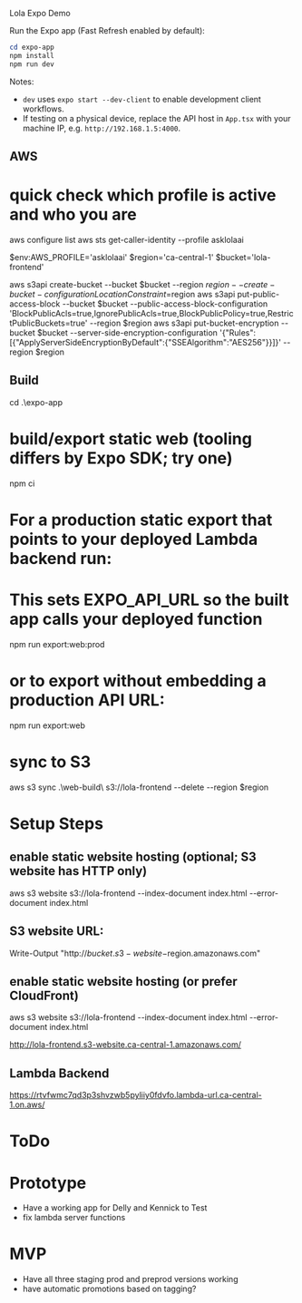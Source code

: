 Lola Expo Demo

Run the Expo app (Fast Refresh enabled by default):

```powershell
cd expo-app
npm install
npm run dev
```

Notes:
- `dev` uses `expo start --dev-client` to enable development client workflows.
- If testing on a physical device, replace the API host in `App.tsx` with your machine IP, e.g. `http://192.168.1.5:4000`.

## AWS
# quick check which profile is active and who you are
aws configure list
aws sts get-caller-identity --profile asklolaai

$env:AWS_PROFILE='asklolaai'
$region='ca-central-1'
$bucket='lola-frontend'

aws s3api create-bucket --bucket $bucket --region $region --create-bucket-configuration LocationConstraint=$region
aws s3api put-public-access-block --bucket $bucket --public-access-block-configuration 'BlockPublicAcls=true,IgnorePublicAcls=true,BlockPublicPolicy=true,RestrictPublicBuckets=true' --region $region
aws s3api put-bucket-encryption --bucket $bucket --server-side-encryption-configuration '{"Rules":[{"ApplyServerSideEncryptionByDefault":{"SSEAlgorithm":"AES256"}}]}' --region $region

## Build
cd .\expo-app
# build/export static web (tooling differs by Expo SDK; try one)
npm ci

# For a production static export that points to your deployed Lambda backend run:
# This sets EXPO_API_URL so the built app calls your deployed function
npm run export:web:prod

# or to export without embedding a production API URL:
npm run export:web

# sync to S3
aws s3 sync .\web-build\ s3://lola-frontend --delete --region $region


# Setup Steps

## enable static website hosting (optional; S3 website has HTTP only)
aws s3 website s3://lola-frontend --index-document index.html --error-document index.html

## S3 website URL:
Write-Output "http://$bucket.s3-website-$region.amazonaws.com"

## enable static website hosting (or prefer CloudFront)
aws s3 website s3://lola-frontend --index-document index.html --error-document index.html

http://lola-frontend.s3-website.ca-central-1.amazonaws.com/


## Lambda Backend
https://rtvfwmc7qd3p3shvzwb5pyliiy0fdvfo.lambda-url.ca-central-1.on.aws/

# ToDo

# Prototype
- Have a working app for Delly and Kennick to Test
- fix lambda server functions

# MVP
- Have all three staging prod and preprod versions working
- have automatic promotions based on tagging? 
